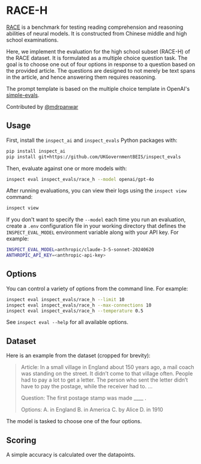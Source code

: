 # RACE-H

[RACE](https://arxiv.org/abs/1704.04683) is a benchmark for testing reading comprehension and reasoning abilities of neural models. It is constructed from Chinese middle and high school examinations. 

Here, we implement the evaluation for the high school subset (RACE-H) of the RACE dataset. It is formulated as a multiple choice question task. The goal is to choose one out of four options in response to a question based on the provided article. The questions are designed to not merely be text spans in the article, and hence answering them requires reasoning.

The prompt template is based on the multiple choice template in OpenAI's [simple-evals](https://github.com/openai/simple-evals/blob/main/mmlu_eval.py).


<!-- Contributors: Automatically Generated -->
Contributed by [@mdrpanwar](https://github.com/mdrpanwar)
<!-- /Contributors: Automatically Generated -->

<!-- Usage: Automatically Generated -->
## Usage

First, install the `inspect_ai` and `inspect_evals` Python packages with:

```bash
pip install inspect_ai
pip install git+https://github.com/UKGovernmentBEIS/inspect_evals
```

Then, evaluate against one or more models with:

```bash
inspect eval inspect_evals/race_h --model openai/gpt-4o
```

After running evaluations, you can view their logs using the `inspect view` command:

```bash
inspect view
```

If you don't want to specify the `--model` each time you run an evaluation, create a `.env` configuration file in your working directory that defines the `INSPECT_EVAL_MODEL` environment variable along with your API key. For example:

```bash
INSPECT_EVAL_MODEL=anthropic/claude-3-5-sonnet-20240620
ANTHROPIC_API_KEY=<anthropic-api-key>
```
<!-- /Usage: Automatically Generated -->

<!-- Options: Automatically Generated -->
## Options

You can control a variety of options from the command line. For example:

```bash
inspect eval inspect_evals/race_h --limit 10
inspect eval inspect_evals/race_h --max-connections 10
inspect eval inspect_evals/race_h --temperature 0.5
```

See `inspect eval --help` for all available options.
<!-- /Options: Automatically Generated -->


## Dataset

Here is an example from the dataset (cropped for brevity):

>Article: In a small village in England about 150 years ago, a mail coach was standing on the street. It didn’t come to that village often. People had to pay a lot to get a letter. The person who sent the letter didn’t have to pay the postage, while the receiver had to. ...
>
>Question: The first postage stamp was made ____ .
>
>Options: A. in England B. in America C. by Alice D. in 1910

The model is tasked to choose one of the four options. 

## Scoring
A simple accuracy is calculated over the datapoints.